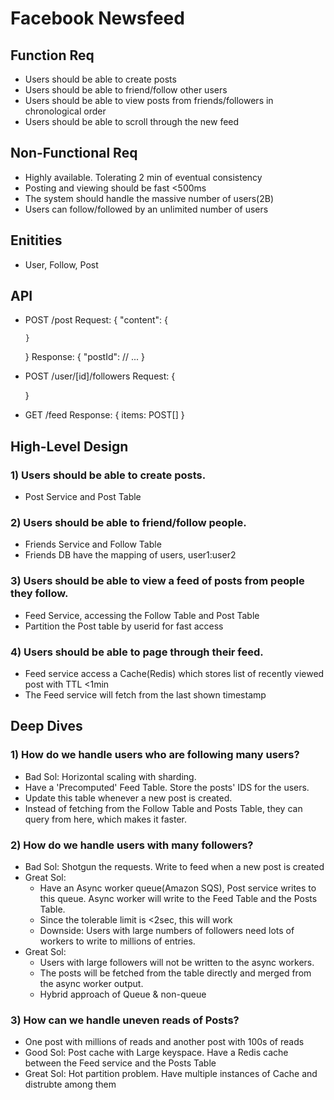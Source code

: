 # Facebook Newsfeed

## Function Req
- Users should be able to create posts
- Users should be able to friend/follow other users
- Users should be able to view posts from friends/followers in chronological order
- Users should be able to scroll through the new feed

## Non-Functional Req
- Highly available. Tolerating 2 min of eventual consistency
- Posting and viewing should be fast <500ms
- The system should handle the massive number of users(2B)
- Users can follow/followed by an unlimited number of users

## Enitities
  - User, Follow, Post

## API
  - POST /post
    Request: 
    {
        "content": {
    
        }
    }
    Response:
    {
        "postId": // ...
    }
  - POST /user/[id]/followers
    Request: 
    {
    
    }
  - GET /feed
    Response: 
    {
        items: POST[]
    }

## High-Level Design
### 1) Users should be able to create posts.
- Post Service and Post Table

### 2) Users should be able to friend/follow people.
- Friends Service and Follow Table
- Friends DB have the mapping of users, user1:user2

### 3) Users should be able to view a feed of posts from people they follow.
- Feed Service, accessing the Follow Table and Post Table
- Partition the Post table by userid for fast access
  
### 4) Users should be able to page through their feed.
- Feed service access a Cache(Redis) which stores list of recently viewed post with TTL <1min
- The Feed service will fetch from the last shown timestamp

## Deep Dives
### 1) How do we handle users who are following many users?
- Bad Sol: Horizontal scaling with sharding.
- Have a 'Precomputed' Feed Table. Store the posts' IDS for the users.
- Update this table whenever a new post is created.
- Instead of fetching from the Follow Table and Posts Table, they can query from here, which makes it faster.

### 2) How do we handle users with many followers?
- Bad Sol: Shotgun the requests. Write to feed when a new post is created
- Great Sol:
  - Have an Async worker queue(Amazon SQS), Post service writes to this queue. Async worker will write to the Feed Table and the Posts Table.
  - Since the tolerable limit is <2sec, this will work
  - Downside: Users with large numbers of followers need lots of workers to write to millions of entries.
- Great Sol:
  - Users with large followers will not be written to the async workers.
  - The posts will be fetched from the table directly and merged from the async worker output.
  - Hybrid approach of Queue & non-queue
  
### 3) How can we handle uneven reads of Posts?
- One post with millions of reads and another post with 100s of reads
- Good Sol: Post cache with Large keyspace. Have a Redis cache between the Feed service and the Posts Table
- Great Sol: Hot partition problem. Have multiple instances of Cache and distrubte among them
